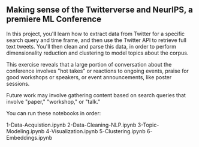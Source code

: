 ## Making sense of the Twitterverse and NeurIPS, a premiere ML Conference

In this project, you'll learn how to extract data from Twitter for a specific search query and time frame, and then use the Twitter API to retrieve full text tweets. You'll then clean and parse this data, in order to perform dimensionality reduction and clustering to model topics about the corpus.

This exercise reveals that a large portion of conversation about the conference involves "hot takes" or reactions to ongoing events, praise for good workshops or speakers, or event announcements, like poster sessions.

Future work may involve gathering content based on search queries that involve "paper," "workshop," or "talk." 

You can run these notebooks in order:

1-Data-Acquistion.ipynb
2-Data-Cleaning-NLP.ipynb
3-Topic-Modeling.ipynb
4-Visualization.ipynb
5-Clustering.ipynb
6-Embeddings.ipynb
